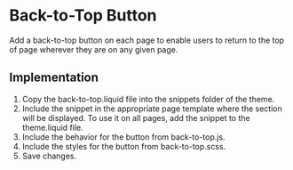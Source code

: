 # Back-to-Top Button
Add a back-to-top button on each page to enable users to return to the top of page wherever they are on any given page.


## Implementation
1. Copy the back-to-top.liquid file into the snippets folder of the theme.
2. Include the snippet in the appropriate page template where the section will be displayed. To use it on all pages, add the snippet to the theme.liquid file.
3. Include the behavior for the button from back-to-top.js.
4. Include the styles for the button from back-to-top.scss.
5. Save changes.

